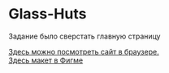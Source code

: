 # Glass-Huts
<p>Задание было сверстать главную страницу</p>
<a href = "https://marinakisljkova.github.io/Glass-Huts/#"> Здесь можно посмотреть сайт в браузере. </a><br>
<a href = "https://www.figma.com/file/SIVfGupxGoohWmOlaLYmR2/The-Glass-Huts-Desktop-(Test)-(Copy)-(Copy)?type=design&node-id=0-1&mode=design&t=f5CrQ71kVCIcRwoZ-0">Здесь макет в Фигме</a>

